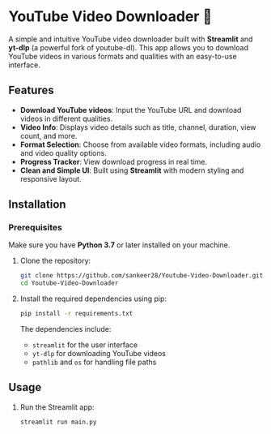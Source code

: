 # YouTube Video Downloader 🎥

A simple and intuitive YouTube video downloader built with **Streamlit** and **yt-dlp** (a powerful fork of youtube-dl). This app allows you to download YouTube videos in various formats and qualities with an easy-to-use interface.

## Features

- **Download YouTube videos**: Input the YouTube URL and download videos in different qualities.
- **Video Info**: Displays video details such as title, channel, duration, view count, and more.
- **Format Selection**: Choose from available video formats, including audio and video quality options.
- **Progress Tracker**: View download progress in real time.
- **Clean and Simple UI**: Built using **Streamlit** with modern styling and responsive layout.
  
## Installation

### Prerequisites

Make sure you have **Python 3.7** or later installed on your machine.

1. Clone the repository:

   ```bash
   git clone https://github.com/sankeer28/Youtube-Video-Downloader.git
   cd Youtube-Video-Downloader
   ```

2. Install the required dependencies using pip:

   ```bash
   pip install -r requirements.txt
   ```

   The dependencies include:
   - `streamlit` for the user interface
   - `yt-dlp` for downloading YouTube videos
   - `pathlib` and `os` for handling file paths

## Usage

1. Run the Streamlit app:

   ```bash
   streamlit run main.py
   ```

